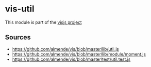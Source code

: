 # vis-util

This module is part of the [visjs project](https://github.com/visjs)

## Sources

- https://github.com/almende/vis/blob/master/lib/util.js
- https://github.com/almende/vis/blob/master/lib/module/moment.js
- https://github.com/almende/vis/blob/master/test/util.test.js
